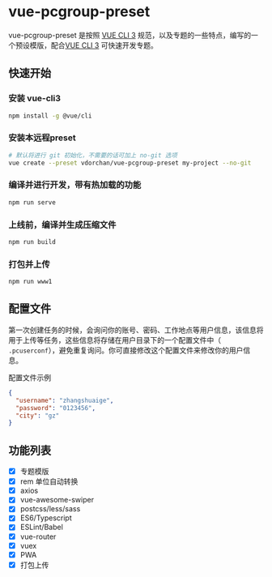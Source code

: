 # vue-pcgroup-preset

vue-pcgroup-preset 是按照 [VUE CLI 3](https://cli.vuejs.org/zh/) 规范，以及专题的一些特点，编写的一个预设模版，配合[VUE CLI 3](https://cli.vuejs.org/zh/) 可快速开发专题。

## 快速开始

### 安装 vue-cli3

```bash
npm install -g @vue/cli
```

### 安装本远程preset

```bash
# 默认将进行 git 初始化，不需要的话可加上 no-git 选项
vue create --preset vdorchan/vue-pcgroup-preset my-project --no-git
```

### 编译并进行开发，带有热加载的功能

```bash
npm run serve
```

### 上线前，编译并生成压缩文件

```bash
npm run build
```

### 打包并上传

```bash
npm run www1
```


## 配置文件

第一次创建任务的时候，会询问你的账号、密码、工作地点等用户信息，该信息将用于上传等任务，这些信息将存储在用户目录下的一个配置文件中（ ```.pcuserconf```），避免重复询问。你可直接修改这个配置文件来修改你的用户信息。

配置文件示例

```json
{
  "username": "zhangshuaige",
  "password": "0123456",
  "city": "gz"
}
```

## 功能列表

- [x] 专题模版
- [x] rem 单位自动转换
- [x] axios
- [x] vue-awesome-swiper
- [x] postcss/less/sass
- [x] ES6/Typescript
- [x] ESLint/Babel
- [x] vue-router
- [x] vuex
- [x] PWA
- [x] 打包上传